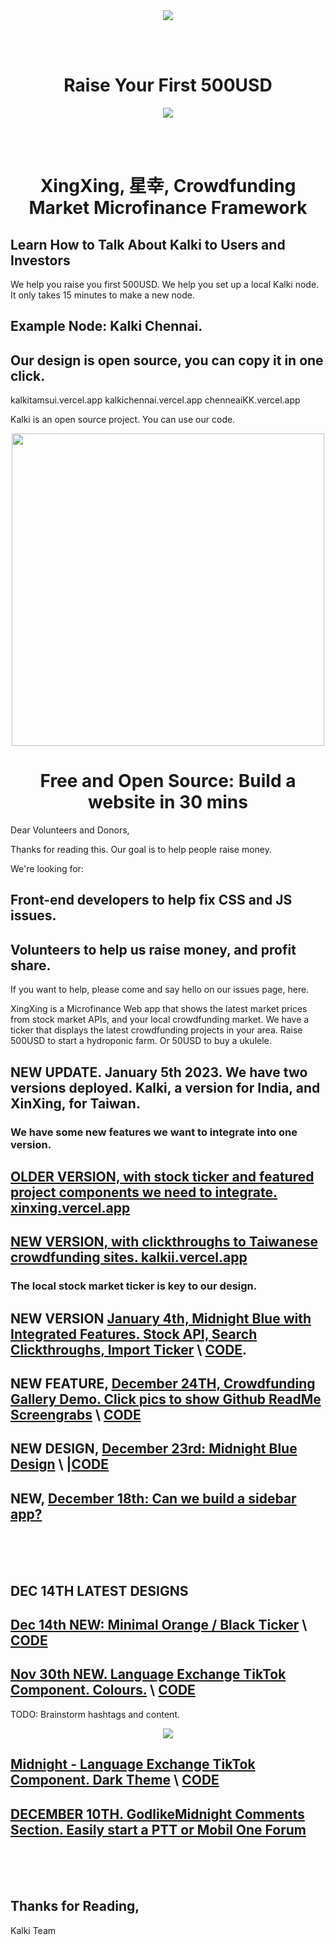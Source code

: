 
<br>
<br>

<p align="center">
<img src="https://raw.githubusercontent.com/Morningstar88/X/main/pics/Kalki-Better-Screenshot.png">
</p>

<br>
<br>

<h1 align="center">Raise Your First 500USD </h1>

<p align="center">
<img src="https://raw.githubusercontent.com/Morningstar88/X/main/pics/midnight-first-screen.png">
</p>

<br>
<br>

<h1 align="center">XingXing, 星幸, Crowdfunding Market Microfinance Framework</h1>

## Learn How to Talk About Kalki to Users and Investors

We help you raise you first 500USD.
We help you set up a local Kalki node. It only takes 15 minutes to make a new node.
## Example Node: Kalki Chennai.

## Our design is open source, you can copy it in one click.

kalkitamsui.vercel.app
kalkichennai.vercel.app
chenneaiKK.vercel.app


Kalki is an open source project. You can use our code. 



<p align="center">
<img height="500" src="https://raw.githubusercontent.com/Morningstar88/X/main/X2/Hosted-Pics/XinXing%20LatestNov23rd.png">
</p>

<h1 align="center">Free and Open Source: Build a website in 30 mins</h1>

Dear Volunteers and Donors,

Thanks for reading this. Our goal is to help people raise money. 

We're looking for: 

## Front-end developers to help fix CSS and JS issues. 
## Volunteers to help us raise money, and profit share. 

If you want to help, please come and say hello on our issues page, here.

XingXing is a Microfinance Web app that shows the latest market prices from stock market APIs, and your local crowdfunding market. 
We have a ticker that displays the latest crowdfunding projects in your area. 
Raise 500USD to start a hydroponic farm. Or 50USD to buy a ukulele. 

## NEW UPDATE. January 5th 2023. We have two versions deployed. Kalki, a version for India, and XinXing, for Taiwan.

### We have some new features we want to integrate into one version.

## [OLDER VERSION, with stock ticker and featured project components we need to integrate. xinxing.vercel.app](https://xinxing.vercel.app)

## [NEW VERSION, with clickthroughs to Taiwanese crowdfunding sites. kalkii.vercel.app](https://kalkii.vercel.app/)

### The local stock market ticker is key to our design.

## NEW VERSION [January 4th, Midnight Blue with Integrated Features. Stock API, Search Clickthroughs, Import Ticker](https://codepen.io/Teeke/full/xxJERLM) \ [CODE](https://codepen.io/Teeke/pen/xxJERLM).

## NEW FEATURE, [December 24TH, Crowdfunding Gallery Demo. Click pics to show Github ReadMe Screengrabs](https://codepen.io/Teeke/full/wvxaZBJ) \ [CODE](https://codepen.io/Teeke/pen/wvxaZBJ) 

## NEW DESIGN, [December 23rd: Midnight Blue Design](https://codepen.io/Teeke/full/RwBPZra) \ |[CODE](https://codepen.io/Teeke/pen/RwBPZra)

## NEW, [December 18th: Can we build a sidebar app?](https://github.com/segmentio/chrome-sidebar)

<br>
<br>
<br>

## DEC 14TH LATEST DESIGNS

## [Dec 14th NEW: Minimal Orange / Black Ticker](https://codepen.io/Teeke/full/bGKOGOo) \ [CODE](https://codepen.io/Teeke/full/bGKOGOo)

## [Nov 30th NEW. Language Exchange TikTok Component. Colours.](https://codepen.io/Teeke/full/vYrRzEo) \ [CODE](https://codepen.io/Teeke/pen/vYrRzEo)
TODO: Brainstorm hashtags and content.

<p align="center">
<img src="https://raw.githubusercontent.com/Morningstar88/X/main/pics/colours.png">
</p>

## [Midnight - Language Exchange TikTok Component. Dark Theme](https://codepen.io/Teeke/full/poKQxzv) \ [CODE](https://codepen.io/Teeke/pen/poKQxzv)

## [DECEMBER 10TH. GodlikeMidnight Comments Section. Easily start a PTT or Mobil One Forum ](https://godlikemidnight.vercel.app/)

<br>
<br>
<br>

## Thanks for Reading,

Kalki Team
